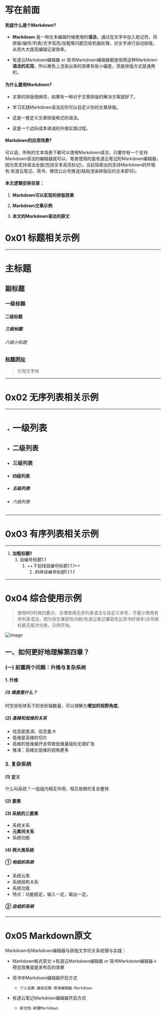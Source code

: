 # 写在前面

#### 到底什么是个Markdown?
- **Markdown** 是一种文本编辑时候使用的**语法**，通过在文字中加入助记符，将排版/编号/列表/文字高亮/加粗等问题交给机器处理，对文字进行自动排版，从而大大提高编辑记录效率。

- 有道云Markdown编辑器 or 简书Markdown编辑器都是依照这种Markdown**语法的实现**，所以难免上渲染出来的效果有些小偏差，但是排版方式是通用的。

#### 为什么要用Markdown?

- 文章的排版很麻烦，如果有一种对于文章排版的解决方案就好了。

- 学习实践Markdown语法后你可以自定义你的文章排版。

- 这是一套定义文章排版格式的语法。

- 这是一个边际成本递减的升维实践过程。

#### Markdown的应用场景?

可以说，所有的文本场景下都可以使用Markdown语法，只要你有一个支持Markdown语法的编辑器就可以，笔者使用的是有道云笔记的Markdown编辑器，因为其支持语法全面(包括文本高亮标记)。当前探索出的支持Markdown的环境有:有道云笔记、简书、微信公众号推送(粘贴渲染排版后的文本即可)。

#### 本文逻辑安排目录：

1. **Markdown可以实现的排版效果**

2. **Markdown文章示例**

3. **本文的Markdown语法的原文**

# 0x01 标题相关示例
---
# 主标题
## 副标题
### 一级标题
#### 二级标题
##### 三级标题
###### 六级小标题
### [标题网址](http://yq.upwith.me/)
> 引用文字块
---


# 0x02 无序列表相关示例
---
- # 一级列表
- ## 二级列表
- ### 三级列表
- #### 四级列表
- ##### 五级列表
- ###### 六级列表
---

# 0x03 有序列表相关示例
---
1. **加粗标题1**
    1. 自编号标题1.1
        1. ++下划线自编号标题1.1.1++
            1. *斜体自编号标题1.1.1.1*

---

# 0x04 综合使用示例

> 使用MD时候的要点，合理使用无序列表语法与自定义序号，尽量少使用有序列表语法，因为存在兼容性问题(有道云笔记兼容性比简书好很多)会导致标题无层次分类，示例开始。

![image](http://upload-images.jianshu.io/upload_images/6189910-13d61acf16fccc84.jpg?imageMogr2/auto-orient/strip%7CimageView2/2/w/1240)
## 一、如何更好地理解第四章？
### (一) 前置两个问题：升维与复杂系统
#### 1. 升维
##### (1) 维度是什么？
时空坐标体系下的坐标轴数量，可以理解为**增加的视野角度**。
        
##### (2) 高维和低维的关系
- 信息密度*高*，信息量*大*
- 低维是高维的切片
- 高维的低维展开会导致低维量级的无限扩张
- 推演：高维比低维的视角更多
        
### 2. 复杂系统
#### (1) 定义
什么叫系统？一组组内相互作用、相互依赖的复杂整体
#### (2) 要素
#### (3) 系统的三要素
- 系统关系
- **元素间关系**
- 系统功能
#### (4) 两大类系统
##### ① 他组织系统
- 系统元素
- 系统结构关系
- 系统功能
- 特点：功能稳定，输入一定，输出一定。
##### ② 自组织系统

---

# 0x05 Markdown原文

Markdown与Markdown编辑器与排版文字的关系梳理与实践：

- Markdown格式原文->有道云Markdown编辑器 or 简书Markdown编辑器->预览效果就是发布后的效果

- 简书中Markdown编辑器开启方式
    - ```个人设置-基础设置-常用编辑器-Markdown```

- 有道云笔记Markdown编辑器开启方式
    - ```新文档-新建Markdown```

